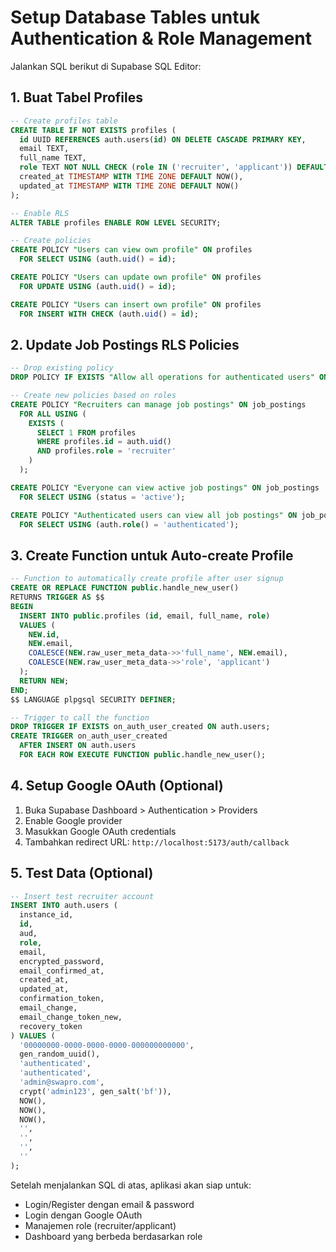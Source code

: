 # Setup Database Tables untuk Authentication & Role Management

Jalankan SQL berikut di Supabase SQL Editor:

## 1. Buat Tabel Profiles
```sql
-- Create profiles table
CREATE TABLE IF NOT EXISTS profiles (
  id UUID REFERENCES auth.users(id) ON DELETE CASCADE PRIMARY KEY,
  email TEXT,
  full_name TEXT,
  role TEXT NOT NULL CHECK (role IN ('recruiter', 'applicant')) DEFAULT 'applicant',
  created_at TIMESTAMP WITH TIME ZONE DEFAULT NOW(),
  updated_at TIMESTAMP WITH TIME ZONE DEFAULT NOW()
);

-- Enable RLS
ALTER TABLE profiles ENABLE ROW LEVEL SECURITY;

-- Create policies
CREATE POLICY "Users can view own profile" ON profiles
  FOR SELECT USING (auth.uid() = id);

CREATE POLICY "Users can update own profile" ON profiles
  FOR UPDATE USING (auth.uid() = id);

CREATE POLICY "Users can insert own profile" ON profiles
  FOR INSERT WITH CHECK (auth.uid() = id);
```

## 2. Update Job Postings RLS Policies
```sql
-- Drop existing policy
DROP POLICY IF EXISTS "Allow all operations for authenticated users" ON job_postings;

-- Create new policies based on roles
CREATE POLICY "Recruiters can manage job postings" ON job_postings
  FOR ALL USING (
    EXISTS (
      SELECT 1 FROM profiles 
      WHERE profiles.id = auth.uid() 
      AND profiles.role = 'recruiter'
    )
  );

CREATE POLICY "Everyone can view active job postings" ON job_postings
  FOR SELECT USING (status = 'active');

CREATE POLICY "Authenticated users can view all job postings" ON job_postings
  FOR SELECT USING (auth.role() = 'authenticated');
```

## 3. Create Function untuk Auto-create Profile
```sql
-- Function to automatically create profile after user signup
CREATE OR REPLACE FUNCTION public.handle_new_user()
RETURNS TRIGGER AS $$
BEGIN
  INSERT INTO public.profiles (id, email, full_name, role)
  VALUES (
    NEW.id,
    NEW.email,
    COALESCE(NEW.raw_user_meta_data->>'full_name', NEW.email),
    COALESCE(NEW.raw_user_meta_data->>'role', 'applicant')
  );
  RETURN NEW;
END;
$$ LANGUAGE plpgsql SECURITY DEFINER;

-- Trigger to call the function
DROP TRIGGER IF EXISTS on_auth_user_created ON auth.users;
CREATE TRIGGER on_auth_user_created
  AFTER INSERT ON auth.users
  FOR EACH ROW EXECUTE FUNCTION public.handle_new_user();
```

## 4. Setup Google OAuth (Optional)
1. Buka Supabase Dashboard > Authentication > Providers
2. Enable Google provider
3. Masukkan Google OAuth credentials
4. Tambahkan redirect URL: `http://localhost:5173/auth/callback`

## 5. Test Data (Optional)
```sql
-- Insert test recruiter account
INSERT INTO auth.users (
  instance_id,
  id,
  aud,
  role,
  email,
  encrypted_password,
  email_confirmed_at,
  created_at,
  updated_at,
  confirmation_token,
  email_change,
  email_change_token_new,
  recovery_token
) VALUES (
  '00000000-0000-0000-0000-000000000000',
  gen_random_uuid(),
  'authenticated',
  'authenticated',
  'admin@swapro.com',
  crypt('admin123', gen_salt('bf')),
  NOW(),
  NOW(),
  NOW(),
  '',
  '',
  '',
  ''
);
```

Setelah menjalankan SQL di atas, aplikasi akan siap untuk:
- Login/Register dengan email & password
- Login dengan Google OAuth
- Manajemen role (recruiter/applicant)
- Dashboard yang berbeda berdasarkan role
